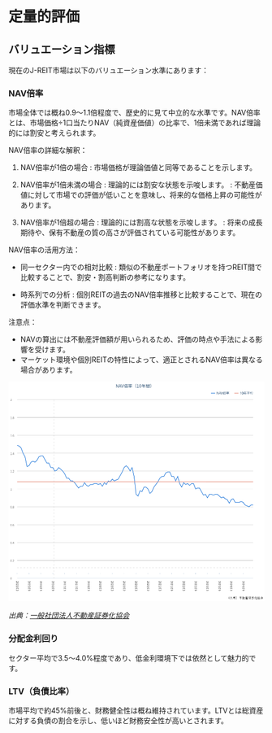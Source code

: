 # 定量的評価

## バリュエーション指標

現在のJ-REIT市場は以下のバリュエーション水準にあります：

### NAV倍率

市場全体では概ね0.9〜1.1倍程度で、歴史的に見て中立的な水準です。NAV倍率とは、市場価格÷1口当たりNAV（純資産価値）の比率で、1倍未満であれば理論的には割安と考えられます。

NAV倍率の詳細な解釈：

1. NAV倍率が1倍の場合
: 市場価格が理論価値と同等であることを示します。

2. NAV倍率が1倍未満の場合
: 理論的には割安な状態を示唆します。
: 不動産価値に対して市場での評価が低いことを意味し、将来的な価格上昇の可能性があります。

3. NAV倍率が1倍超の場合
: 理論的には割高な状態を示唆します。
: 将来の成長期待や、保有不動産の質の高さが評価されている可能性があります。

NAV倍率の活用方法：

- 同一セクター内での相対比較
: 類似の不動産ポートフォリオを持つREIT間で比較することで、割安・割高判断の参考になります。

- 時系列での分析
: 個別REITの過去のNAV倍率推移と比較することで、現在の評価水準を判断できます。

注意点：
- NAVの算出には不動産評価額が用いられるため、評価の時点や手法による影響を受けます。
- マーケット環境や個別REITの特性によって、適正とされるNAV倍率は異なる場合があります。

![NAV倍率の10年推移](./images/nav.png)

*出典：[一般社団法人不動産証券化協会](https://j-reit.jp/market/08.html)*

### 分配金利回り

セクター平均で3.5〜4.0%程度であり、低金利環境下では依然として魅力的です。

### LTV（負債比率）

市場平均で約45%前後と、財務健全性は概ね維持されています。LTVとは総資産に対する負債の割合を示し、低いほど財務安全性が高いとされます。 